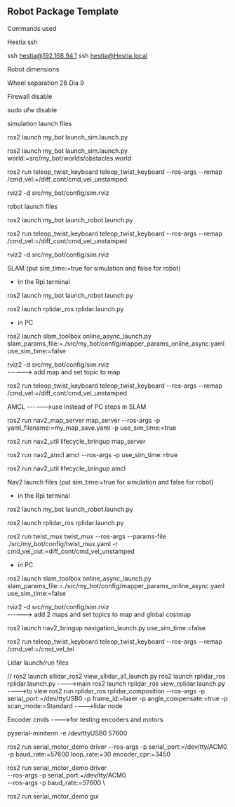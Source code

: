 ## Robot Package Template

Commands used


Hestia ssh

ssh hestia@192.168.94.1
ssh hestia@Hestia.local



Robot dimensions

Wheel separation 26
Dia 9



Firewall disable

sudo ufw disable



simulation launch files 

ros2 launch my_bot launch_sim.launch.py

ros2 launch my_bot launch_sim.launch.py world:=src/my_bot/worlds/obstacles.world

ros2 run teleop_twist_keyboard teleop_twist_keyboard --ros-args --remap /cmd_vel:=/diff_cont/cmd_vel_unstamped

rviz2 -d src/my_bot/config/sim.rviz




robot launch files

ros2 launch my_bot launch_robot.launch.py

ros2 run teleop_twist_keyboard teleop_twist_keyboard --ros-args --remap /cmd_vel:=/diff_cont/cmd_vel_unstamped

rviz2 -d src/my_bot/config/sim.rviz




SLAM (put sim_time:=true for simulation and false for robot)


* in the Rpi terminal

ros2 launch my_bot launch_robot.launch.py

ros2 launch rplidar_ros rplidar.launch.py

* in PC

ros2 launch slam_toolbox online_async_launch.py slam_params_file:=./src/my_bot/config/mapper_params_online_async.yaml use_sim_time:=false  

rviz2 -d src/my_bot/config/sim.rviz  
 ------> add map and set topic to map

ros2 run teleop_twist_keyboard teleop_twist_keyboard --ros-args --remap /cmd_vel:=/diff_cont/cmd_vel_unstamped


AMCL  ------>use instead of PC steps in SLAM

ros2 run nav2_map_server map_server --ros-args -p yaml_filename:=my_map_save.yaml -p use_sim_time:=true

ros2 run nav2_util lifecycle_bringup map_server

ros2 run nav2_amcl amcl --ros-args -p use_sim_time:=true

ros2 run nav2_util lifecycle_bringup amcl




Nav2 launch files (put sim_time:=true for simulation and false for robot)

* in the Rpi terminal

ros2 launch my_bot launch_robot.launch.py

ros2 launch rplidar_ros rplidar.launch.py

ros2 run twist_mux twist_mux --ros-args --params-file ./src/my_bot/config/twist_mux.yaml -r cmd_vel_out:=diff_cont/cmd_vel_unstamped

* in PC

ros2 launch slam_toolbox online_async_launch.py slam_params_file:=./src/my_bot/config/mapper_params_online_async.yaml use_sim_time:=false  

rviz2 -d src/my_bot/config/sim.rviz   
------> add 2 maps and set topics to map and global costmap

ros2 launch nav2_bringup navigation_launch.py use_sim_time:=false

ros2 run teleop_twist_keyboard teleop_twist_keyboard --ros-args --remap /cmd_vel:=/cmd_vel_tel



Lidar launch/run files

// ros2 launch sllidar_ros2 view_sllidar_a1_launch.py
ros2 launch rplidar_ros rplidar.launch.py   ---->main
ros2 launch rplidar_ros view_rplidar.launch.py  ---->to view
ros2 run rplidar_ros rplidar_composition --ros-args -p serial_port:=/dev/ttyUSB0 -p frame_id:=laser -p angle_compensate:=true -p scan_mode:=Standard    ---->lidar node




Encoder cmds  ---->for testing encoders and motors

pyserial-miniterm -e /dev/ttyUSB0 57600

ros2 run serial_motor_demo driver --ros-args -p serial_port:=/dev/tty/ACM0 -p baud_rate:=57600 loop_rate:=30 encoder_cpr:=3450

ros2 run serial_motor_demo driver \
  --ros-args -p serial_port:=/dev/tty/ACM0 \
  --ros-args -p baud_rate:=57600 \


ros2 run serial_motor_demo gui
